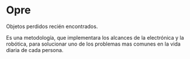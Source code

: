Opre
====

Objetos perdidos recién encontrados.

Es una metodología, que implementara los alcances de la electrónica y la robótica, para solucionar uno de los problemas mas comunes en la vida diaria de cada persona.
